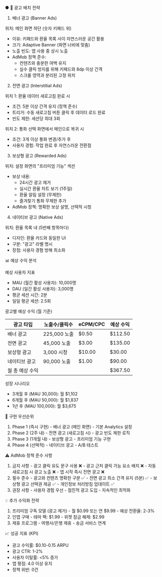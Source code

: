 ● 🎨 광고 배치 전략

  1. 배너 광고 (Banner Ads)

  위치: 메인 화면 하단 (숫자 키패드 위)
  - 이유: 키패드와 환율 목록 사이 자연스러운 공간 활용
  - 크기: Adaptive Banner (화면 너비에 맞춤)
  - 노출 빈도: 앱 사용 중 상시 노출
  - AdMob 정책 준수:
    - 컨텐츠와 충분한 여백 유지
    - 실수 클릭 방지를 위해 키패드와 8dp 이상 간격
    - 스크롤 영역과 분리된 고정 위치

  2. 전면 광고 (Interstitial Ads)

  위치 1: 환율 데이터 새로고침 완료 시
  - 조건: 5분 이상 간격 유지 (정책 준수)
  - 트리거: 수동 새로고침 버튼 클릭 후 데이터 로드 완료
  - 빈도 제한: 세션당 최대 3회

  위치 2: 통화 선택 화면에서 메인으로 복귀 시
  - 조건: 3개 이상 통화 변경/추가 후
  - 사용자 경험: 작업 완료 후 자연스러운 전환점

  3. 보상형 광고 (Rewarded Ads)

  위치: 설정 화면의 "프리미엄 기능" 섹션
  - 보상 내용:
    - 24시간 광고 제거
    - 실시간 환율 차트 보기 (1주일)
    - 환율 알림 설정 (무제한)
    - 즐겨찾기 통화 무제한 추가
  - AdMob 정책: 명확한 보상 설명, 선택적 시청

  4. 네이티브 광고 (Native Ads)

  위치: 환율 목록 내 (5번째 항목마다)
  - 디자인: 환율 카드와 동일한 UI
  - 구분: "광고" 라벨 명시
  - 장점: 사용자 경험 방해 최소화

  📊 예상 수익 분석

  예상 사용자 지표

  - MAU (월간 활성 사용자): 10,000명
  - DAU (일간 활성 사용자): 3,000명
  - 평균 세션 시간: 2분
  - 일일 평균 세션: 2.5회

  광고별 예상 수익 (월 기준)

  | 광고 타입     | 노출수/클릭수    | eCPM/CPC | 예상 수익   |
  |-----------|------------|----------|---------|
  | 배너 광고     | 225,000 노출 | $0.50    | $112.50 |
  | 전면 광고     | 45,000 노출  | $3.00    | $135.00 |
  | 보상형 광고    | 3,000 시청   | $10.00   | $30.00  |
  | 네이티브 광고   | 90,000 노출  | $1.00    | $90.00  |
  | 월 총 예상 수익 |            |          | $367.50 |

  성장 시나리오

  - 3개월 후 (MAU 30,000): 월 $1,102
  - 6개월 후 (MAU 50,000): 월 $1,837
  - 1년 후 (MAU 100,000): 월 $3,675

  🚦 구현 우선순위

  1. Phase 1 (즉시 구현)
    - 배너 광고 (메인 화면)
    - 기본 Analytics 설정
  2. Phase 2 (2주 내)
    - 전면 광고 (새로고침 시)
    - 광고 빈도 제한 로직
  3. Phase 3 (1개월 내)
    - 보상형 광고
    - 프리미엄 기능 구현
  4. Phase 4 (선택적)
    - 네이티브 광고
    - A/B 테스트

  ⚠️ AdMob 정책 준수 사항

  1. 금지 사항
    - 광고 클릭 유도 문구 사용 ❌
    - 광고 근처 클릭 가능 요소 배치 ❌
    - 자동 새로고침 시 광고 노출 ❌
    - 앱 시작 즉시 전면 광고 ❌
  2. 필수 준수
    - 광고와 컨텐츠 명확한 구분 ✅
    - 전면 광고 최소 간격 유지 (5분) ✅
    - 보상형 광고 선택권 제공 ✅
    - 개인정보 처리방침 업데이트 ✅
  3. 권장 사항
    - 사용자 경험 우선
    - 점진적 광고 도입
    - 지속적인 최적화

  💡 추가 수익화 전략

  1. 프리미엄 구독 모델 (광고 제거)
    - 월 $0.99 또는 연 $9.99
    - 예상 전환율: 2-3%
  2. 인앱 구매
    - 테마 팩: $1.99
    - 위젯 잠금 해제: $2.99
  3. 제휴 프로그램
    - 여행사/은행 제휴
    - 송금 서비스 연계

  📈 성공 지표 (KPI)

  - 광고 수익률: $0.10-0.15 ARPU
  - 광고 CTR: 1-2%
  - 사용자 이탈률: <5% 증가
  - 앱 평점: 4.0 이상 유지
  - 정책 위반: 0건